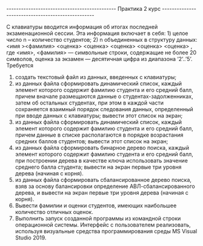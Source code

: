 --------------------------------------------- Практика 2 курс --------------------------------------------------

 С клавиатуры вводится информация об итогах последней экзаменационной
сессии. Эта информация включает в себя: 1) целое число n – количество
студентов; 2) n объединенных в структуру данных:
<имя ><фамилия> <оценка> <оценка> <оценка> <оценка> <оценка> ,
где <имя>, <фамилия> ― символьные строки, содержащие не более 20
символов, оценка за экзамен ― десятичная цифра из диапазона ‘2’..’5’.
 Требуется
   1) создать текстовый файл из данных, введенных с клавиатуры;
   2) из данных файла сформировать динамический список, каждый элемент
которого содержит фамилию студента и его средний балл, причем вначале
размещаются данные о студентах-задолженниках, затем об остальных
студентах, при этом в каждой части сохраняется взаимный порядок
следования данных, определенный при вводе данных с клавиатуры; вывести
этот список на экран;
   3) из данных файла сформировать динамический список, каждый элемент
которого содержит фамилию студента и его средний балл, причем данные в
списке располагаются в порядке возрастания средних баллов студентов;
вывести этот список на экран;
   4) из данных файла сформировать бинарное дерево поиска, каждый элемент
которого содержит фамилию студента и его средний балл, при построении
дерева в качестве ключа использовать значение среднего балла студента;
вывести на экран первые три уровня дерева (начиная с корня).
   5) из данных файла сформировать сбалансированное дерево поиска, взяв за
основу балансировки определение АВЛ-сбалансированного дерева, и вывести
на экран первые три уровня дерева (начиная с корня).
   6) Вывести фамилии и оценки студентов, имеющих наибольшее количество
отличных оценок.
   7) Выполнить запуск созданной программы из командной строки
операционной системы.
Интерфейс с пользователем реализовать, используя визуальные средства
программирования среды MS Visual Studio 2019.
